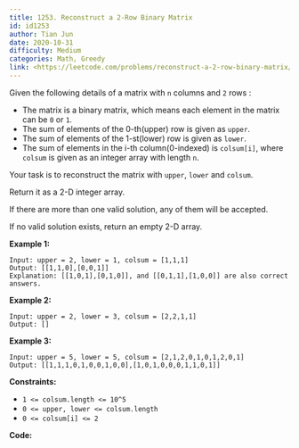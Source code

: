 ```yaml
---
title: 1253. Reconstruct a 2-Row Binary Matrix
id: id1253
author: Tian Jun
date: 2020-10-31
difficulty: Medium
categories: Math, Greedy
link: <https://leetcode.com/problems/reconstruct-a-2-row-binary-matrix/description/>
---
```


Given the following details of a matrix with `n` columns and `2` rows :

  * The matrix is a binary matrix, which means each element in the matrix can be `0` or `1`.
  * The sum of elements of the 0-th(upper) row is given as `upper`.
  * The sum of elements of the 1-st(lower) row is given as `lower`.
  * The sum of elements in the i-th column(0-indexed) is `colsum[i]`, where `colsum` is given as an integer array with length `n`.

Your task is to reconstruct the matrix with `upper`, `lower` and `colsum`.

Return it as a 2-D integer array.

If there are more than one valid solution, any of them will be accepted.

If no valid solution exists, return an empty 2-D array.



**Example 1:**
            
	Input: upper = 2, lower = 1, colsum = [1,1,1]    
	Output: [[1,1,0],[0,0,1]]    
	Explanation: [[1,0,1],[0,1,0]], and [[0,1,1],[1,0,0]] are also correct answers.    

**Example 2:**
            
	Input: upper = 2, lower = 3, colsum = [2,2,1,1]    
	Output: []    

**Example 3:**
            
	Input: upper = 5, lower = 5, colsum = [2,1,2,0,1,0,1,2,0,1]    
	Output: [[1,1,1,0,1,0,0,1,0,0],[1,0,1,0,0,0,1,1,0,1]]    



**Constraints:**

  * `1 <= colsum.length <= 10^5`
  * `0 <= upper, lower <= colsum.length`
  * `0 <= colsum[i] <= 2`


**Code:**
